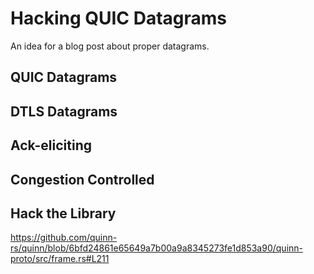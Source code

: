 # Hacking QUIC Datagrams
An idea for a blog post about proper datagrams.

## QUIC Datagrams

## DTLS Datagrams

## Ack-eliciting

## Congestion Controlled

## Hack the Library
https://github.com/quinn-rs/quinn/blob/6bfd24861e65649a7b00a9a8345273fe1d853a90/quinn-proto/src/frame.rs#L211
